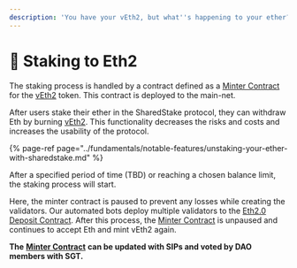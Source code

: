 ```yaml
---
description: 'You have your vEth2, but what''s happening to your ether?'
---
```


# 🔩 Staking to Eth2

The staking process is handled by a contract defined as a [Minter Contract](https://etherscan.io/address/0xbca3b7b87dcb15f0efa66136bc0e4684a3e5da4d) for the [vEth2](https://etherscan.io/token/0x898bad2774eb97cf6b94605677f43b41871410b1) token. This contract is deployed to the main-net.

After users stake their ether in the SharedStake protocol, they can withdraw Eth by burning [vEth2](https://etherscan.io/token/0x898bad2774eb97cf6b94605677f43b41871410b1). This functionality decreases the risks and costs and increases the usability of the protocol.

{% page-ref page="../fundamentals/notable-features/unstaking-your-ether-with-sharedstake.md" %}

After a specified period of time \(TBD\) or reaching a chosen balance limit, the staking process will start. 

Here, the minter contract is paused to prevent any losses while creating the validators. Our automated bots deploy multiple validators to the [Eth2.0 Deposit Contract](https://etherscan.io/address/0x00000000219ab540356cBB839Cbe05303d7705Fa). After this process, the [Minter Contract](https://etherscan.io/address/0xbca3b7b87dcb15f0efa66136bc0e4684a3e5da4d) is unpaused and continues to accept Eth and mint vEth2 again. 

**The** [**Minter Contract**](https://etherscan.io/address/0xbca3b7b87dcb15f0efa66136bc0e4684a3e5da4d) **can be updated with SIPs and voted by DAO members with SGT.**

